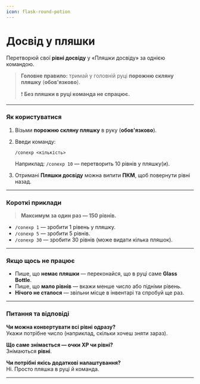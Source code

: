 ```yaml
---
icon: flask-round-potion
---
```


# Досвід у пляшки

Перетворюй свої **рівні досвіду** у «Пляшки досвіду» за однією командою.

> **Головне правило:** тримай у головній руці **порожню скляну пляшку** (**обов'язково**).
>
> ❗ **Без пляшки в руці команда не спрацює.**

***

### Як користуватися

1. Візьми **порожню скляну пляшку** в руку (**обов'язково**).
2.  Введи команду:

    `/conexp <кількість>`

    Наприклад: `/conexp 10` — перетворить 10 рівнів у пляшку(и).
3. Отримані **Пляшки досвіду** можна випити **ПКМ**, щоб повернути рівні назад.

***

### Короткі приклади

> **Максимум за один раз — 150 рівнів.**

* `/conexp 1` — зробити 1 рівень у пляшку.
* `/conexp 5` — зробити 5 рівнів.
* `/conexp 30` — зробити 30 рівнів (може видати кілька пляшок).

***

### Якщо щось не працює

* Пише, що **немає пляшки** — переконайся, що в руці саме **Glass Bottle**.
* Пише, що **мало рівнів** — вкажи менше число або підніми рівень.
* **Нічого не сталося** — звільни місце в інвентарі та спробуй ще раз.

***

### Питання та відповіді

**Чи можна конвертувати всі рівні одразу?**\
Укажи потрібне число (наприклад, скільки хочеш зняти зараз).

**Що саме знімається — очки XP чи рівні?**\
Знімаються **рівні**.

**Чи потрібні якісь додаткові налаштування?**\
Ні. Просто пляшка в руці й команда.

***

